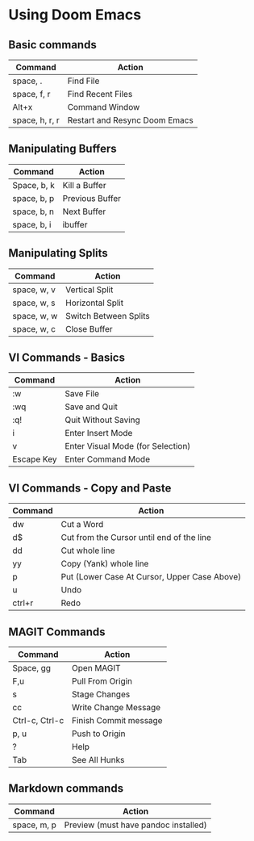 # Using Doom Emacs

## Basic commands
| Command | Action |
| ------- | ------ |
| space, . | Find File |
| space, f, r | Find Recent Files |
| Alt+x | Command Window |
| space, h, r, r| Restart and Resync Doom Emacs |

## Manipulating Buffers 

| Command | Action |
| ------- | ------ |
|Space, b, k | Kill a Buffer|
|space, b, p | Previous Buffer|
|space, b, n | Next Buffer |
|space, b, i | ibuffer |

## Manipulating Splits

| Command | Action |
| ------- | ------ |
| space, w, v | Vertical Split |
| space, w, s | Horizontal Split |
| space, w, w | Switch Between Splits |
| space, w, c | Close Buffer |

## VI Commands - Basics 
| Command | Action |
| ------- | ------ |
| :w | Save File |
| :wq | Save and Quit |
| :q! | Quit Without Saving | 
| i | Enter Insert Mode |
| v | Enter Visual Mode (for Selection) |
| Escape Key | Enter Command Mode |

## VI Commands - Copy and Paste 
| Command | Action |
| ------- | ------ |
| dw | Cut a Word |
| d$ | Cut from the Cursor until end of the line |
| dd | Cut whole line |
| yy | Copy (Yank) whole line |
| p | Put (Lower Case At Cursor, Upper Case Above) |
| u | Undo |
| ctrl+r | Redo |

## MAGIT Commands
| Command | Action |
| ------- | ------ |
| Space, gg | Open MAGIT |
| F,u | Pull From Origin|
| s | Stage Changes |
| cc | Write Change Message |
| Ctrl-c, Ctrl-c | Finish Commit message |
| p, u | Push to Origin |
| ? | Help |
| Tab | See All Hunks |

## Markdown commands
| Command | Action |
| ------- | ------ |
| space, m, p | Preview (must have pandoc installed) |
